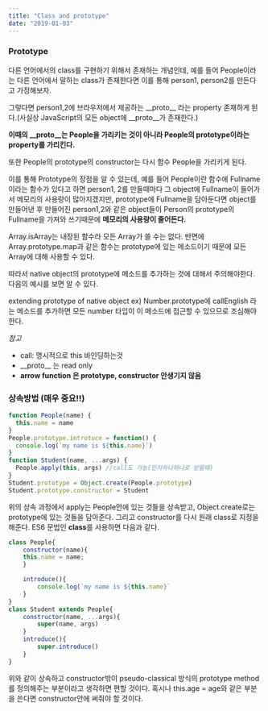 ```yaml
---
title: "Class and prototype"
date: "2019-01-03"
---
```


### Prototype

다른 언어에서의 class를 구현하기 위해서 존재하는 개념인데, 예를 들어 People이라는 다른 언어에서 말하는 class가 존재한다면 이를 통해 person1, person2를 만든다고 가정해보자.

그렇다면 person1,2에 브라우저에서 제공하는 \_\_proto\_\_ 라는 property 존재하게 된다.(사실상 JavaScript의 모든 object에 \_\_proto\_\_가 존재한다.)

**이때의 \_\_proto\_\_는 People을 가리키는 것이 아니라 People의 prototype이라는 property를 가리킨다.**

또한 People의 prototype의 constructor는 다시 함수 People을 가리키게 된다.

이를 통해 Prototype의 장점을 알 수 있는데, 예를 들어 People이란 함수에 Fullname이라는 함수가 있다고 하면 person1, 2를 만들때마다 그 object에 Fullname이 들어가서 메모리의 사용량이 많아지겠지만, prototype에 Fullname을 담아둔다면 object를 만들어낸 후 만들어진 person1,2와 같은 object들이 Person의 prototype의 Fullname을 가져와 쓰기때문에 **메모리의 사용량이 줄어든다.**

Array.isArray는 내장된 함수라 모든 Array가 쓸 수는 없다.
반면에 Array.prototype.map과 같은 함수는 prototype에 있는 메소드이기 때문에 모든 Array에 대해 사용할 수 있다.

따라서 native object의 prototype에 메소드를 추가하는 것에 대해서 주의해야한다. 다음의 예시를 보면 알 수 있다.

extending prototype of native object ex) Number.prototype에 callEnglish 라는 메소드를 추가하면 모든 number 타입이 이 메소드에 접근할 수 있으므로 조심해야 한다.

_참고_

- call: 명시적으로 this 바인딩하는것
- \_\_proto\_\_ 는 read only
- **arrow function 은 prototype, constructor 안생기지 않음**

### 상속방법 (매우 중요!!)

```javascript
function People(name) {
  this.name = name
}
People.prototype.introtuce = function() {
  console.log(`my name is ${this.name}`)
}
function Student(name, ...args) {
  People.apply(this, args) //call도 가능(인자하나하나로 받을때)
}
Student.prototype = Object.create(People.prototype)
Student.prototype.constructor = Student
```

위의 상속 과정에서 apply는 People안에 있는 것들을 상속받고,
Object.create로는 prototype에 있는 것들을 담아준다.
그리고 constructor를 다시 원래 class로 지정을 해준다.
ES6 문법인 **class**를 사용하면 다음과 같다.

```javascript
class People{
    constructor(name){
    this.name = name;
    }

    introduce(){
        console.log(`my name is ${this.name}`
    }
}
class Student extends People{
    constructor(name, ...args){
    	super(name, args)
    }
    introduce(){
        super.introduce()
    }
}
```

위와 같이 상속하고 constructor밖이 pseudo-classical 방식의 prototype method를 정의해주는 부분이라고 생각하면 편할 것이다. 혹시나 this.age = age와 같은 부분을 쓴다면 constructor안에 써줘야 할 것이다.
